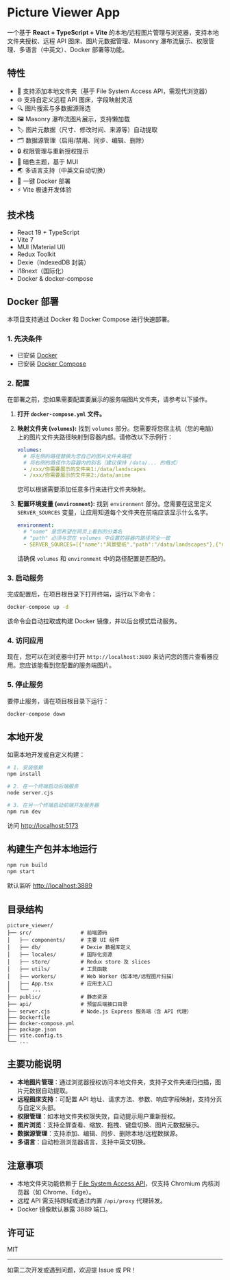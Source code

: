 # Picture Viewer App

一个基于 **React + TypeScript + Vite** 的本地/远程图片管理与浏览器，支持本地文件夹授权、远程 API 图床、图片元数据管理、Masonry 瀑布流展示、权限管理、多语言（中英文）、Docker 部署等功能。

## 特性

- 📁 支持添加本地文件夹（基于 File System Access API，需现代浏览器）
- 🌐 支持自定义远程 API 图床，字段映射灵活
- 🔍 图片搜索与多数据源筛选
- 🖼 Masonry 瀑布流图片展示，支持懒加载
- 🏷 图片元数据（尺寸、修改时间、来源等）自动提取
- 🗂 数据源管理（启用/禁用、同步、编辑、删除）
- 🔒 权限管理与重新授权提示
- 🌙 暗色主题，基于 MUI
- 🌏 多语言支持（中英文自动切换）
- 🐳 一键 Docker 部署
- ⚡️ Vite 极速开发体验

## 技术栈

- React 19 + TypeScript
- Vite 7
- MUI (Material UI)
- Redux Toolkit
- Dexie（IndexedDB 封装）
- i18next（国际化）
- Docker & docker-compose

## Docker 部署

本项目支持通过 Docker 和 Docker Compose 进行快速部署。

### 1. 先决条件

-   已安装 [Docker](https://www.docker.com/get-started)
-   已安装 [Docker Compose](https://docs.docker.com/compose/install/)

### 2. 配置

在部署之前，您如果需要配置要展示的服务端图片文件夹，请参考以下操作。

1.  **打开 `docker-compose.yml` 文件。**

2.  **映射文件夹 (`volumes`):**
    找到 `volumes` 部分。您需要将您宿主机（您的电脑）上的图片文件夹路径映射到容器内部。请修改以下示例行：

    ```yaml
    volumes:
      # 将左侧的路径替换为您自己的图片文件夹路径
      # 将右侧的路径作为容器内的别名（建议保持 /data/... 的格式）
      - /xxx/你需要展示的文件夹1:/data/landscapes
      - /xxx/你需要展示的文件夹2:/data/anime
    ```
    您可以根据需要添加任意多行来进行文件夹映射。

3.  **配置环境变量 (`environment`):**
    找到 `environment` 部分。您需要在这里定义 `SERVER_SOURCES` 变量，让应用知道每个文件夹在前端应该显示什么名字。

    ```yaml
    environment:
      # "name" 是您希望在网页上看到的分类名
      # "path" 必须与您在 volumes 中设置的容器内路径完全一致
      - SERVER_SOURCES=[{"name":"风景壁纸","path":"/data/landscapes"},{"name":"动漫收藏","path":"/data/anime"}]
    ```
    请确保 `volumes` 和 `environment` 中的路径配置是匹配的。

### 3. 启动服务

完成配置后，在项目根目录下打开终端，运行以下命令：

```bash
docker-compose up -d
```

该命令会自动拉取或构建 Docker 镜像，并以后台模式启动服务。

### 4. 访问应用

现在，您可以在浏览器中打开 `http://localhost:3889` 来访问您的图片查看器应用。您应该能看到您配置的服务端图片。

### 5. 停止服务

要停止服务，请在项目根目录下运行：

```bash
docker-compose down
```

## 本地开发

如需本地开发或自定义构建：

```bash
# 1. 安装依赖
npm install

# 2. 在一个终端启动后端服务
node server.cjs

# 3. 在另一个终端启动前端开发服务器
npm run dev
```

访问 [http://localhost:5173](http://localhost:5173)

## 构建生产包并本地运行

```bash
npm run build
npm start
```

默认监听 [http://localhost:3889](http://localhost:3889)


## 目录结构

```
picture_viewer/
├── src/                # 前端源码
│   ├── components/     # 主要 UI 组件
│   ├── db/             # Dexie 数据库定义
│   ├── locales/        # 国际化资源
│   ├── store/          # Redux store 及 slices
│   ├── utils/          # 工具函数
│   ├── workers/        # Web Worker（如本地/远程图片扫描）
│   ├── App.tsx         # 应用主入口
│   └── ...
├── public/             # 静态资源
├── api/                # 预留后端接口目录
├── server.cjs          # Node.js Express 服务端（含 API 代理）
├── Dockerfile
├── docker-compose.yml
├── package.json
├── vite.config.ts
└── ...
```

## 主要功能说明

- **本地图片管理**：通过浏览器授权访问本地文件夹，支持子文件夹递归扫描，图片元数据自动提取。
- **远程图床支持**：可配置 API 地址、请求方法、参数、响应字段映射，支持分页与自定义头部。
- **权限管理**：如本地文件夹权限失效，自动提示用户重新授权。
- **图片浏览**：支持全屏查看、缩放、拖拽、键盘切换、图片元数据展示。
- **数据源管理**：支持添加、编辑、同步、删除本地/远程数据源。
- **多语言**：自动检测浏览器语言，支持中英文切换。

## 注意事项

- 本地文件夹功能依赖于 [File System Access API](https://developer.mozilla.org/zh-CN/docs/Web/API/File_System_Access_API)，仅支持 Chromium 内核浏览器（如 Chrome、Edge）。
- 远程 API 需支持跨域或通过内置 `/api/proxy` 代理转发。
- Docker 镜像默认暴露 3889 端口。

## 许可证

MIT

---

如需二次开发或遇到问题，欢迎提 Issue 或 PR！